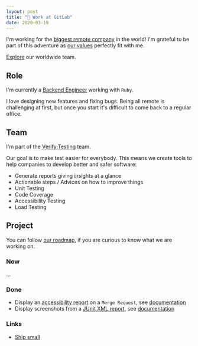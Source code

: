```yaml
---
layout: post
title: "🦊 Work at GitLab"
date: 2020-03-19
---
```


I'm working for the [biggest remote company](https://about.gitlab.com/company/culture/all-remote/) in the world! I'm grateful to be part of this adventure as [our values](https://about.gitlab.com/handbook/values/) perfectly fit with me.

[Explore](https://about.gitlab.com/company/team/) our worldwide team.

## Role

I'm currently a [Backend Engineer](https://about.gitlab.com/job-families/engineering/backend-engineer/) working with `Ruby`.

I love designing new features and fixing bugs. Being all remote is challenging at first, but once you start it's difficult to come back to a regular office.

## Team

I'm part of the [Verify:Testing](https://about.gitlab.com/handbook/engineering/development/ci-cd/verify/testing/) team.

Our goal is to make test easier for everybody. This means we create tools to help companies to develop better and safer software:

- Generate reports giving insights at a glance
- Actionable steps / Advices on how to improve things
- Unit Testing
- Code Coverage
- Accessibility Testing
- Load Testing

## Project

You can follow [our roadmap](https://about.gitlab.com/direction/maturity/#verify), if you are curious to know what we are working on.

### Now

...

### Done

- Display an [accessibility report](https://gitlab.com/gitlab-org/gitlab/-/issues/39425) on a `Merge Request`, see [documentation](https://docs.gitlab.com/ee/user/project/merge_requests/accessibility_testing.html)
- Display screenshots from a [JUnit XML report](https://gitlab.com/gitlab-org/gitlab/-/issues/6061), see [documentation](https://docs.gitlab.com/ee/ci/junit_test_reports.html#viewing-junit-screenshots-on-gitlab)

### Links

- [Ship small](https://dev.to/mscccc/how-we-use-ship-small-to-rapidly-build-new-features-at-github-5cl9)
